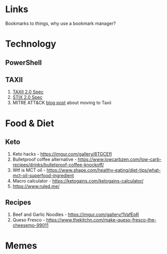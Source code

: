 # Links
Bookmarks to things, why use a bookmark manager?

# Technology

## PowerShell

## TAXII

1. [TAXII 2.0 Spec](https://docs.google.com/document/d/1Jv9ICjUNZrOnwUXtenB1QcnBLO35RnjQcJLsa1mGSkI/edit#heading=h.4do73o99e2l7)
1. [STIX 2.0 Spec](https://oasis-open.github.io/cti-documentation/resources#stix-20-specification)
1. MITRE ATT&CK [blog post](https://www.mitre.org/capabilities/cybersecurity/overview/cybersecurity-blog/attck%E2%84%A2-content-available-in-stix%E2%84%A2-20-via) about moving to Taxii
  

# Food & Diet

## Keto

1. Keto hacks - https://imgur.com/gallery/8TGCEfI
1. Bulletproof coffee alternative - https://www.lowcarbzen.com/low-carb-recipes/drinks/bulletproof-coffee-knockoff/
1. Wtf is MCT oil - https://www.shape.com/healthy-eating/diet-tips/what-mct-oil-superfood-ingredient
1. Macro calculator - https://ketogains.com/ketogains-calculator/
1. https://www.ruled.me/

## Recipes

1. Beef and Garlic Noodles - https://imgur.com/gallery/1VafEpR
1. Queso Fresco - https://www.thekitchn.com/make-queso-fresco-the-cheesemo-99011

# Memes
